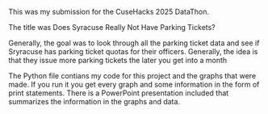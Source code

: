 This was my submission for the CuseHacks 2025 DataThon.

The title was Does Syracuse Really Not Have Parking Tickets?

Generally, the goal was to look through all the parking ticket data and see if Sryracuse has parking ticket quotas for their officers. Generally, the idea is that they issue more parking tickets the later you get into a month

The Python file contians my code for this project and the graphs that were made. If you run it you get every graph and some information in the form of print statements.
There is a PowerPoint presentation included that summarizes the information in the graphs and data. 
